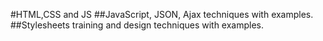 #HTML,CSS and JS
##JavaScript, JSON, Ajax techniques with examples.
##Stylesheets training and design techniques with examples.
